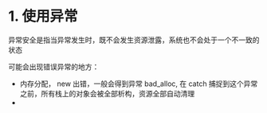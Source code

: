 # 1. 使用异常

异常安全是指当异常发生时，既不会发生资源泄露，系统也不会处于一个不一致的状态

可能会出现错误异常的地方：
* 内存分配， new 出错，一般会得到异常 bad_alloc, 在 catch 捕捉到这个异常之前，所有栈上的对象会被全部析构，资源全部自动清理
* 